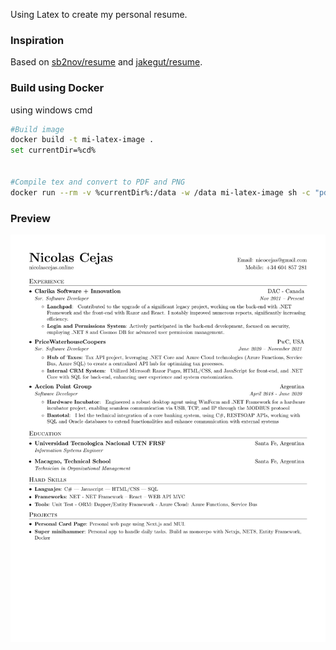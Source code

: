 Using Latex to create my personal resume. 

### Inspiration
Based on 
 [sb2nov/resume](https://github.com/sb2nov/resume)
and 
 [jakegut/resume](https://github.com/jakegut/resume.git).

### Build using Docker
using windows cmd
```sh
#Build image
docker build -t mi-latex-image .
set currentDir=%cd%


#Compile tex and convert to PDF and PNG
docker run --rm -v %currentDir%:/data -w /data mi-latex-image sh -c "pdflatex nicolas_cejas_resume.tex && pdftoppm -png nicolas_cejas_resume.pdf nicolas_cejas_resume"
```

### Preview

![Resume Screenshot](/nicolas_cejas_resume.png)


